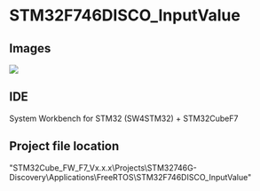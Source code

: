 # STM32F746DISCO_InputValue
[](
<http://y2kblog.seesaa.net/>
)

## Images
![](https://github.com/y2kblog/STM32F746DISCO_InputValue/blob/master/images/InputValue.jpg)

## IDE
System Workbench for STM32 (SW4STM32) + STM32CubeF7

## Project file location
"STM32Cube_FW_F7_Vx.x.x\Projects\STM32746G-Discovery\Applications\FreeRTOS\STM32F746DISCO_InputValue"
